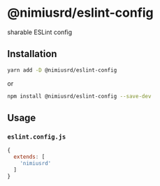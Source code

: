 # @nimiusrd/eslint-config

sharable ESLint config

## Installation
```bash
yarn add -D @nimiusrd/eslint-config
```
or
```bash
npm install @nimiusrd/eslint-config --save-dev
```

## Usage

### `eslint.config.js`
```js
{
  extends: [
    'nimiusrd'
  ]
}
```